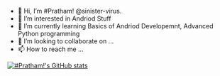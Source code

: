 - 👋 Hi, I’m #Pratham! @sinister-virus.
- 👀 I’m interested in Andriod Stuff
- 🌱 I’m currently learning Basics of Andriod Developemnt, Advanced Python programming
- 💞️ I’m looking to collaborate on ...
- 📫 How to reach me ...

[![#Pratham!'s GitHub stats](https://github-readme-stats.vercel.app/api?username=sinister-virus&show_icons=true&theme=chartreuse-dark)](https://github.com/sinister-virus/github-readme-stats)
<!--- [![Top Langs](https://github-readme-stats.vercel.app/api/top-langs/?username=sinister-virus&layout=compact&show_icons=true&theme=chartreuse-dark)](https://github.com/anuraghazra/github-readme-stats)--->
<!---
Pratham416/Pratham416 is a ✨ special ✨ repository because its `README.md` (this file) appears on your GitHub profile.
You can click the Preview link to take a look at your changes.
--->
